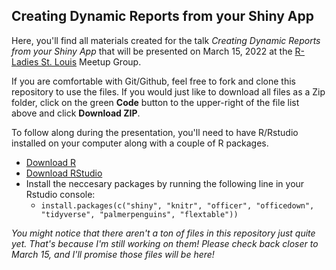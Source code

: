 ## Creating Dynamic Reports from your Shiny App

Here, you'll find all materials created for the talk *Creating Dynamic Reports from your Shiny App* that will be presented on March 15, 2022 at the [R-Ladies St. Louis](https://www.meetup.com/rladies-st-louis/) Meetup Group.

If you are comfortable with Git/Github, feel free to fork and clone this repository to use the files. If you would just like to download all files as a Zip folder, click on the green **Code** button to the upper-right of the file list above and click **Download ZIP**.

To follow along during the presentation, you'll need to have R/Rstudio installed on your computer along with a couple of R packages.

- [Download R](https://cran.rstudio.com/)
- [Download RStudio](https://www.rstudio.com/products/rstudio/download/)
- Install the neccesary packages by running the following line in your Rstudio console:
  - `install.packages(c("shiny", "knitr", "officer", "officedown", "tidyverse", "palmerpenguins", "flextable"))`

*You might notice that there aren't a ton of files in this repository just quite yet. That's because I'm still working on them! Please check back closer to March 15, and I'll promise those files will be here!*

